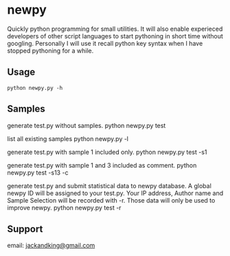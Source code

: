 newpy
=====

Quickly python programming for small utilities. It will also enable experieced developers of other script languages to start pythoning in short time without googling. Personally I will use it recall python key syntax when I have stopped pythoning for a while.

Usage
-----
    python newpy.py -h

Samples
-------
generate test.py without samples.
    python newpy.py test

list all existing samples
    python newpy.py -l

generate test.py with sample 1 included only.
    python newpy.py test -s1

generate test.py with sample 1 and 3 included as comment.
    python newpy.py test -s13 -c

generate test.py and submit statistical data to newpy database. A global newpy ID will be assigned to your test.py. Your IP address, Author name and Sample Selection will be recorded with -r. Those data will only be used to improve newpy.
    python newpy.py test -r

Support
-------
email: jackandking@gmail.com
